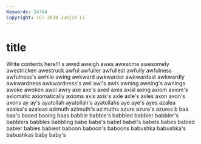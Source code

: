 ```yaml
---
Keywords: 24764
Copyright: (C) 2020 Junjie Li
---
```


# title

Write contents here!!!
s 
awed 
aweigh 
awes 
awesome 
awesomely 
awestricken 
awestruck
awful 
awfuller 
awfullest 
awfully 
awfulness 
awfulness's 
awhile 
awing 
awkward 
awkwarder
awkwardest 
awkwardly 
awkwardness 
awkwardness's 
awl 
awl's 
awls 
awning 
awning's 
awnings
awoke 
awoken 
awol 
awry 
axe 
axe's 
axed 
axes 
axial 
axing
axiom 
axiom's 
axiomatic 
axiomatically 
axioms 
axis 
axis's 
axle 
axle's 
axles
axon 
axon's 
axons 
ay 
ay's 
ayatollah 
ayatollah's 
ayatollahs 
aye 
aye's
ayes 
azalea 
azalea's 
azaleas 
azimuth 
azimuth's 
azimuths 
azure 
azure's 
azures
b 
baa 
baa's 
baaed 
baaing 
baas 
babble 
babble's 
babbled 
babbler
babbler's 
babblers 
babbles 
babbling 
babe 
babe's 
babel 
babel's 
babels 
babes
babied 
babier 
babies 
babiest 
baboon 
baboon's 
baboons 
babushka 
babushka's 
babushkas
baby 
baby's 
